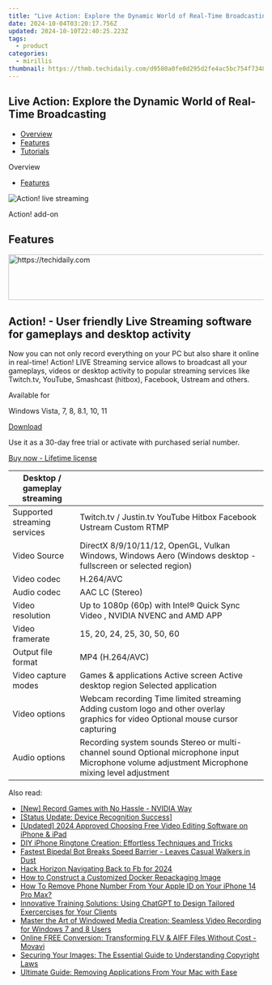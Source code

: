 ```yaml
---
title: "Live Action: Explore the Dynamic World of Real-Time Broadcasting"
date: 2024-10-04T03:20:17.756Z
updated: 2024-10-10T22:40:25.223Z
tags:
  - product
categories:
  - mirillis
thumbnail: https://thmb.techidaily.com/d9580a0fe0d295d2fe4ac5bc754f7348af6d4884ba16ea4dee8b131acea9d9aa.jpg
---
```


## Live Action: Explore the Dynamic World of Real-Time Broadcasting

* [Overview](https://tools.techidaily.com/mirillis/products/)
* [Features](https://tools.techidaily.com/mirillis/products/)
* [Tutorials](https://tools.techidaily.com/mirillis/products/)

Overview

* [Features](https://tools.techidaily.com/mirillis/products/)

![Action! live streaming](https://mirillis.com/res/old/media/images/action_live_box.png) 

Action! add-on 

## Features

<!-- affiliate ads begin -->
<a href="https://appsumo.8odi.net/c/5597632/2037318/7443" target="_top" id="2037318">
  <img src="//a.impactradius-go.com/display-ad/7443-2037318" border="0" alt="https://techidaily.com" width="728" height="90"/>
</a>
<img height="0" width="0" src="https://appsumo.8odi.net/i/5597632/2037318/7443" style="position:absolute;visibility:hidden;" border="0" />
<!-- affiliate ads end -->

## Action! - User friendly Live Streaming software for gameplays and desktop activity

Now you can not only record everything on your PC but also share it online in real-time! Action! LIVE Streaming service allows to broadcast all your gameplays, videos or desktop activity to popular streaming services like Twitch.tv, YouTube, Smashcast (hitbox), Facebook, Ustream and others.

Available for

Windows Vista, 7, 8, 8.1, 10, 11

[Download](https://tools.techidaily.com/mirillis/products/) 

Use it as a 30-day free trial or activate with purchased serial number.

[Buy now - Lifetime license](https://tools.techidaily.com/mirillis/products/) 

| Desktop / gameplay **streaming** |                                                                                                                                                 |
| -------------------------------- | ----------------------------------------------------------------------------------------------------------------------------------------------- |
| Supported streaming services     | Twitch.tv / Justin.tv YouTube Hitbox Facebook Ustream Custom RTMP                                                                               |
| Video Source                     | DirectX 8/9/10/11/12, OpenGL, Vulkan Windows, Windows Aero (Windows desktop - fullscreen or selected region)                                    |
| Video codec                      | H.264/AVC                                                                                                                                       |
| Audio codec                      | AAC LC (Stereo)                                                                                                                                 |
| Video resolution                 | Up to 1080p (60p) with Intel® Quick Sync Video , NVIDIA NVENC and AMD APP                                                                       |
| Video framerate                  | 15, 20, 24, 25, 30, 50, 60                                                                                                                      |
| Output file format               | MP4 (H.264/AVC)                                                                                                                                 |
| Video capture modes              | Games & applications Active screen Active desktop region Selected application                                                                   |
| Video options                    | Webcam recording Time limited streaming Adding custom logo and other overlay graphics for video Optional mouse cursor capturing                 |
| Audio options                    | Recording system sounds Stereo or multi-channel sound Optional microphone input Microphone volume adjustment Microphone mixing level adjustment |

<ins class="adsbygoogle"
     style="display:block"
     data-ad-format="autorelaxed"
     data-ad-client="ca-pub-7571918770474297"
     data-ad-slot="1223367746"></ins>

<ins class="adsbygoogle"
     style="display:block"
     data-ad-client="ca-pub-7571918770474297"
     data-ad-slot="8358498916"
     data-ad-format="auto"
     data-full-width-responsive="true"></ins>

<span class="atpl-alsoreadstyle">Also read:</span>
<div><ul>
<li><a href="https://video-capture.techidaily.com/new-record-games-with-no-hassle-nvidia-way/"><u>[New] Record Games with No Hassle - NVIDIA Way</u></a></li>
<li><a href="https://driver-error.techidaily.com/status-update-device-recognition-success/"><u>[Status Update: Device Recognition Success]</u></a></li>
<li><a href="https://facebook-video-share.techidaily.com/updated-2024-approved-choosing-free-video-editing-software-on-iphone-and-ipad/"><u>[Updated] 2024 Approved Choosing Free Video Editing Software on iPhone & iPad</u></a></li>
<li><a href="https://fox-useful.techidaily.com/diy-iphone-ringtone-creation-effortless-techniques-and-tricks/"><u>DIY iPhone Ringtone Creation: Effortless Techniques and Tricks</u></a></li>
<li><a href="https://some-guidance.techidaily.com/fastest-bipedal-bot-breaks-speed-barrier-leaves-casual-walkers-in-dust/"><u>Fastest Bipedal Bot Breaks Speed Barrier - Leaves Casual Walkers in Dust</u></a></li>
<li><a href="https://facebook-clips.techidaily.com/hack-horizon-navigating-back-to-fb-for-2024/"><u>Hack Horizon Navigating Back to Fb for 2024</u></a></li>
<li><a href="https://fox-useful.techidaily.com/how-to-construct-a-customized-docker-repackaging-image/"><u>How to Construct a Customized Docker Repackaging Image</u></a></li>
<li><a href="https://apple-account.techidaily.com/how-to-remove-phone-number-from-your-apple-id-on-your-iphone-14-pro-max-by-drfone-ios/"><u>How To Remove Phone Number From Your Apple ID on Your iPhone 14 Pro Max?</u></a></li>
<li><a href="https://tech-haven.techidaily.com/innovative-training-solutions-using-chatgpt-to-design-tailored-exercercises-for-your-clients/"><u>Innovative Training Solutions: Using ChatGPT to Design Tailored Exercercises for Your Clients</u></a></li>
<li><a href="https://fox-useful.techidaily.com/master-the-art-of-windowed-media-creation-seamless-video-recording-for-windows-7-and-8-users/"><u>Master the Art of Windowed Media Creation: Seamless Video Recording for Windows 7 and 8 Users</u></a></li>
<li><a href="https://win-howtos.techidaily.com/online-free-conversion-transforming-flv-and-aiff-files-without-cost-movavi/"><u>Online FREE Conversion: Transforming FLV & AIFF Files Without Cost - Movavi</u></a></li>
<li><a href="https://fox-useful.techidaily.com/securing-your-images-the-essential-guide-to-understanding-copyright-laws/"><u>Securing Your Images: The Essential Guide to Understanding Copyright Laws</u></a></li>
<li><a href="https://tech-renaissance.techidaily.com/ultimate-guide-removing-applications-from-your-mac-with-ease/"><u>Ultimate Guide: Removing Applications From Your Mac with Ease</u></a></li>
</ul></div>

